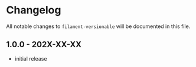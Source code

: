 # Changelog

All notable changes to `filament-versionable` will be documented in this file.

## 1.0.0 - 202X-XX-XX

- initial release
